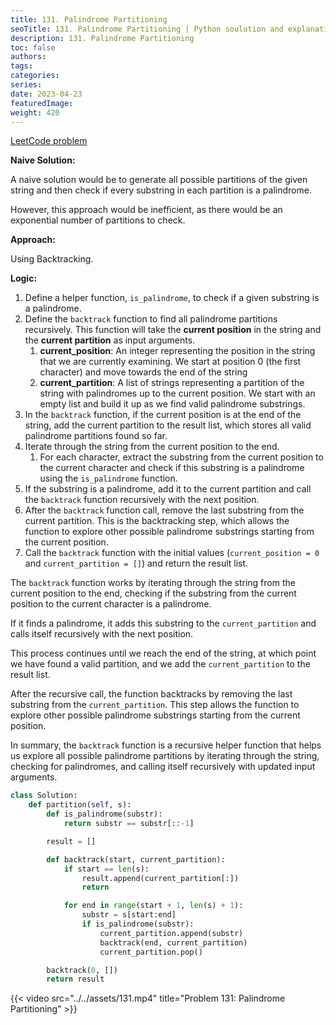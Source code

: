 ```yaml
---
title: 131. Palindrome Partitioning
seoTitle: 131. Palindrome Partitioning | Python soulution and explanation
description: 131. Palindrome Partitioning
toc: false
authors:
tags: 
categories:
series:
date: 2023-04-23
featuredImage:
weight: 420
---
```


[LeetCode problem](https://leetcode.com/problems/palindrome-partitioning/description/)

**Naive Solution:**

A naive solution would be to generate all possible partitions of the given string and then check if every substring in each partition is a palindrome. 

However, this approach would be inefficient, as there would be an exponential number of partitions to check.

**Approach:**

Using Backtracking.

**Logic:**

1. Define a helper function, `is_palindrome`, to check if a given substring is a palindrome.
2. Define the `backtrack` function to find all palindrome partitions recursively. This function will take the **current position** in the string and the **current partition** as input arguments.
   1. **current_position**: An integer representing the position in the string that we are currently examining. We start at position 0 (the first character) and move towards the end of the string
   2. **current_partition**: A list of strings representing a partition of the string with palindromes up to the current position. We start with an empty list and build it up as we find valid palindrome substrings.
3. In the `backtrack` function, if the current position is at the end of the string, add the current partition to the result list, which stores all valid palindrome partitions found so far.
4. Iterate through the string from the current position to the end.
   1. For each character, extract the substring from the current position to the current character and check if this substring is a palindrome using the `is_palindrome` function.
5. If the substring is a palindrome, add it to the current partition and call the `backtrack` function recursively with the next position.
6. After the `backtrack` function call, remove the last substring from the current partition. This is the backtracking step, which allows the function to explore other possible palindrome substrings starting from the current position.
7. Call the `backtrack` function with the initial values (`current_position = 0` and `current_partition = []`) and return the result list.

The `backtrack` function works by iterating through the string from the current position to the end, checking if the substring from the current position to the current character is a palindrome. 

If it finds a palindrome, it adds this substring to the `current_partition` and calls itself recursively with the next position. 

This process continues until we reach the end of the string, at which point we have found a valid partition, and we add the `current_partition` to the result list.

After the recursive call, the function backtracks by removing the last substring from the `current_partition`. This step allows the function to explore other possible palindrome substrings starting from the current position.

In summary, the `backtrack` function is a recursive helper function that helps us explore all possible palindrome partitions by iterating through the string, checking for palindromes, and calling itself recursively with updated input arguments.

```python
class Solution:
    def partition(self, s):
        def is_palindrome(substr):
            return substr == substr[::-1]

        result = []

        def backtrack(start, current_partition):
            if start == len(s):
                result.append(current_partition[:])
                return

            for end in range(start + 1, len(s) + 1):
                substr = s[start:end]
                if is_palindrome(substr):
                    current_partition.append(substr)
                    backtrack(end, current_partition)
                    current_partition.pop()

        backtrack(0, [])
        return result
```

{{< video src="../../assets/131.mp4" title="Problem 131: Palindrome Partitioning" >}}
